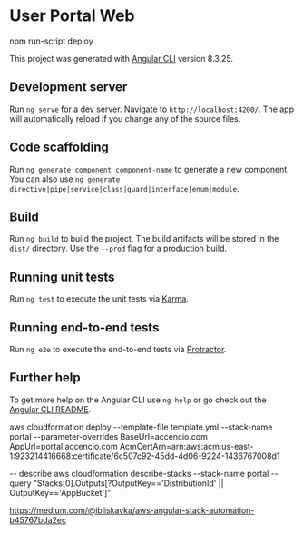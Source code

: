 # User Portal Web 


npm run-script deploy


This project was generated with [Angular CLI](https://github.com/angular/angular-cli) version 8.3.25.

## Development server

Run `ng serve` for a dev server. Navigate to `http://localhost:4200/`. The app will automatically reload if you change any of the source files.

## Code scaffolding

Run `ng generate component component-name` to generate a new component. You can also use `ng generate directive|pipe|service|class|guard|interface|enum|module`.

## Build

Run `ng build` to build the project. The build artifacts will be stored in the `dist/` directory. Use the `--prod` flag for a production build.

## Running unit tests

Run `ng test` to execute the unit tests via [Karma](https://karma-runner.github.io).

## Running end-to-end tests

Run `ng e2e` to execute the end-to-end tests via [Protractor](http://www.protractortest.org/).

## Further help

To get more help on the Angular CLI use `ng help` or go check out the [Angular CLI README](https://github.com/angular/angular-cli/blob/master/README.md).


aws cloudformation deploy --template-file template.yml --stack-name portal --parameter-overrides BaseUrl=accencio.com AppUrl=portal.accencio.com AcmCertArn=arn:aws:acm:us-east-1:923214416668:certificate/6c507c92-45dd-4d06-9224-1436767008d1


-- describe 
aws cloudformation describe-stacks --stack-name portal --query "Stacks[0].Outputs[?OutputKey=='DistributionId' || OutputKey=='AppBucket']"



https://medium.com/@ibliskavka/aws-angular-stack-automation-b45767bda2ec